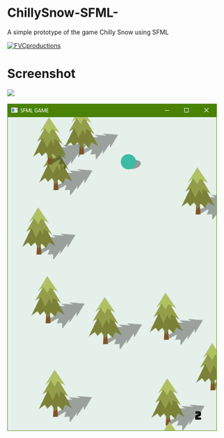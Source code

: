 # ChillySnow-SFML-
A simple prototype of the game Chilly Snow using SFML


<a href="http://fvcproductions.com"><img src="https://www.sfml-dev.org/download/goodies/sfml-logo-small.png" title="FVCproductions" alt="FVCproductions"></a>
# Screenshot
![](ezgif.com-video-to-gif.gif)

![](ChillySnow/Images/Capture.PNG)


